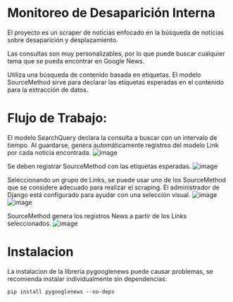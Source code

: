 # Monitoreo de Desaparición Interna

El proyecto es un scraper de noticias enfocado en la búsqueda de noticias sobre desaparición y desplazamiento.

Las consultas son muy personalizables, por lo que puede buscar cualquier tema que se pueda encontrar en Google News.

Utiliza una búsqueda de contenido basada en etiquetas. El modelo SourceMethod sirve para declarar las etiquetas esperadas en el contenido para la extracción de datos.

# Flujo de Trabajo:

El modelo SearchQuery declara la consulta a buscar con un intervalo de tiempo. Al guardarse, genera automáticamente registros del modelo Link por cada noticia encontrada.
![image](https://github.com/yeeko-org/monitoreo-de-desaparicion-interna/assets/2782352/6bed8998-b42a-40ea-a1f5-ae194424e30e)


Se deben registrar SourceMethod con las etiquetas esperadas.
![image](https://github.com/yeeko-org/monitoreo-de-desaparicion-interna/assets/2782352/bc03d855-b41e-4a71-b60d-0e3979c0f996)


Seleccionando un grupo de Links, se puede usar uno de los SourceMethod que se considere adecuado para realizar el scraping. El administrador de Django está configurado para ayudar con una selección visual.
![image](https://github.com/yeeko-org/monitoreo-de-desaparicion-interna/assets/2782352/f66ea421-d881-4c65-b70e-1b8a8ca15fc8)
![image](https://github.com/yeeko-org/monitoreo-de-desaparicion-interna/assets/2782352/f2c061af-2e62-4859-8eb9-92330062bac1)


SourceMethod genera los registros News a partir de los Links seleccionados.
![image](https://github.com/yeeko-org/monitoreo-de-desaparicion-interna/assets/2782352/1976f99e-0d19-46dd-8a4b-17c746d0274d)

# Instalacion

La instalacion de la libreria pygooglenews puede causar problemas, se recomienda instalar individualmente sin dependencias:

    pip install pygooglenews --no-deps
